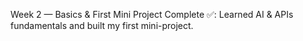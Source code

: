 Week 2 — Basics & First Mini Project Complete ✅: Learned AI & APIs fundamentals and built my first mini-project.